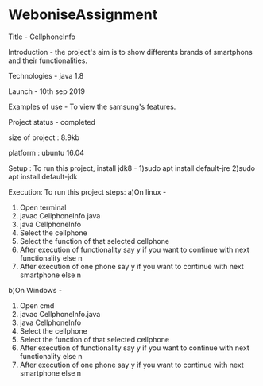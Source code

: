 # WeboniseAssignment
Title - CellphoneInfo

Introduction - the project's aim is to show differents brands of smartphons and their functionalities.

Technologies - java 1.8

Launch - 10th sep 2019

Examples of use - To view the samsung's features.

Project status - completed

size of project : 8.9kb

platform : ubuntu 16.04

Setup : 
To run this project, install jdk8 - 
1)sudo apt install default-jre
2)sudo apt install default-jdk

Execution:
To run this project steps: 
a)On linux - 
1) Open terminal
2) javac CellphoneInfo.java
3) java CellphoneInfo
4) Select the cellphone
5) Select the function of that selected cellphone
6) After execution of functionality say y if you want to continue with next functionality else n
7) After execution of one phone say y if you want to continue with next smartphone else n

b)On Windows - 
1) Open cmd
2) javac CellphoneInfo.java
3) java CellphoneInfo
4) Select the cellphone
5) Select the function of that selected cellphone
6) After execution of functionality say y if you want to continue with next functionality else n
7) After execution of one phone say y if you want to continue with next smartphone else n

